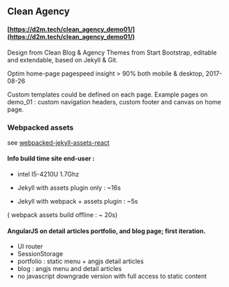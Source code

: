## Clean Agency

#### [https://d2m.tech/clean_agency_demo01/](https://d2m.tech/clean_agency_demo01/)

Design from Clean Blog & Agency Themes from Start Bootstrap, editable and extendable, based on Jekyll & Git.

Optim home-page pagespeed insight > 90% both mobile & desktop, 2017-08-26

Custom templates could be defined on each page. Example pages on demo_01 : custom navigation headers, custom footer and canvas on home page.



### Webpacked assets

see [webpacked-jekyll-assets-react](https://github.com/admien33/webpacked-jekyll-assets-react)



#### Info build time site end-user :

 - intel I5-4210U 1.7Ghz

 - Jekyll with assets plugin only : ~16s

 - Jekyll with webpack + assets plugin  : ~5s
 
  ( webpack assets build offline : ~ 20s)



#### AngularJS on detail articles portfolio, and blog page; first iteration.

- UI router
- SessionStorage
- portfolio : static menu + angjs detail articles
- blog : angjs menu and detail articles
- no javascript downgrade version with full access to static content 


